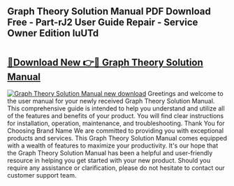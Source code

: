 ## Graph Theory Solution Manual PDF Download Free - Part-rJ2 User Guide Repair - Service Owner Edition luUTd

# <h2><a href="http://bc6708.oget.top/?id=Graph+Theory+Solution+Manual">🔗Download New 👉🔴 Graph Theory Solution Manual</a></h2>

[![Graph Theory Solution Manual new download](https://i.imgur.com/5g1atiW.png)](http://bc6708.oget.top/?id=Graph+Theory+Solution+Manual)
Greetings and welcome to the user manual for your newly received Graph Theory Solution Manual. This comprehensive guide is intended to help you understand and utilize all of the features and benefits of your product. You will find clear instructions for installation, operation, maintenance, and troubleshooting. Thank You for Choosing Brand Name We are committed to providing you with exceptional products and services. This Graph Theory Solution Manual comes equipped with a wealth of features to maximize your productivity. It's our hope that the Graph Theory Solution Manual has been a helpful and user-friendly resource in helping you get started with your new product. Should you require any assistance or clarification, please do not hesitate to contact our customer support team.
